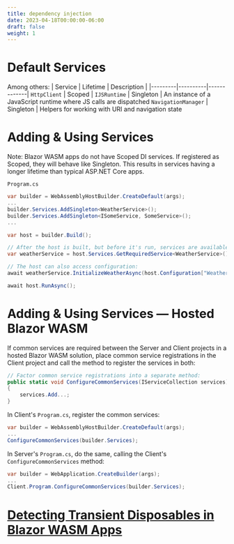 ```yaml
---
title: dependency injection
date: 2023-04-18T00:00:00-06:00
draft: false
weight: 1
---
```


# Default Services
Among others:
| Service | Lifetime | Description |
|---------|----------|-------------|
`HttpClient` | Scoped | 
`IJSRuntime` | Singleton | An instance of a JavaScript runtime where JS calls are dispatched
`NavigationManager` | Singleton | Helpers for working with URI and navigation state

# Adding & Using Services
Note:  Blazor WASM apps do not have Scoped DI services.  If registered as Scoped, they will behave like Singleton.  This results in services having a longer lifetime than typical ASP.NET Core apps.

`Program.cs`
```cs
var builder = WebAssemblyHostBuilder.CreateDefault(args);
...
builder.Services.AddSingleton<WeatherService>();
builder.Services.AddSingleton<ISomeService, SomeService>();
...

var host = builder.Build();

// After the host is built, but before it's run, services are available from the root DI scope:
var weatherService = host.Services.GetRequiredService<WeatherService>();

// The host can also access configuration:
await weatherService.InitializeWeatherAsync(host.Configuration["WeatherServiceUri"]);

await host.RunAsync();
```

# Adding & Using Services — Hosted Blazor WASM
If common services are required between the Server and Client projects in a hosted Blazor WASM solution, place common service registrations in the Client project and call the method to register the services in both:
```cs
// Factor common service registrations into a separate method:
public static void ConfigureCommonServices(IServiceCollection services)
{
    services.Add...;
}
```
In Client's `Program.cs`, register the common services:
```cs
var builder = WebAssemblyHostBuilder.CreateDefault(args);
...
ConfigureCommonServices(builder.Services);
```
In Server's `Program.cs`, do the same, calling the Client's `ConfigureCommonServices` method:
```cs
var builder = WebApplication.CreateBuilder(args);
...
Client.Program.ConfigureCommonServices(builder.Services);
```

# [Detecting Transient Disposables in Blazor WASM Apps](https://learn.microsoft.com/en-us/aspnet/core/blazor/fundamentals/dependency-injection?view=aspnetcore-7.0#detect-transient-disposables-in-blazor-webassembly-apps)
